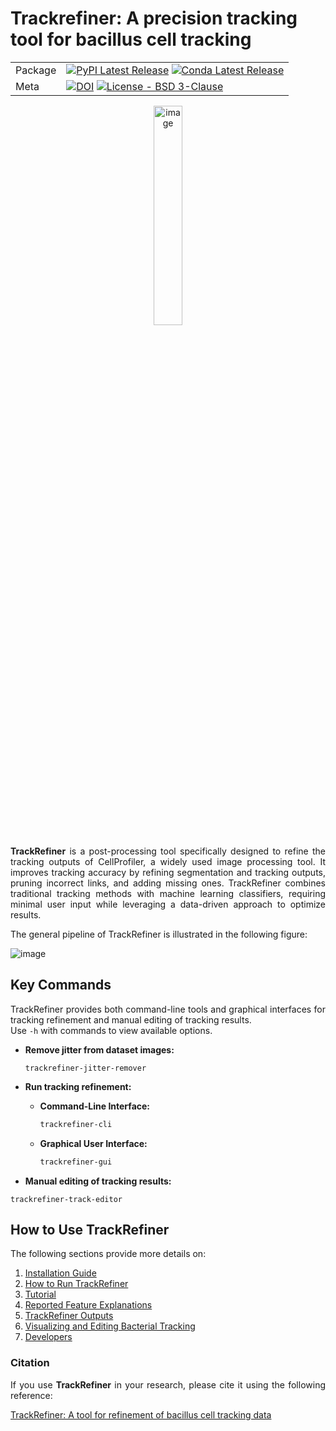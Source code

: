 # Trackrefiner: A precision tracking tool for bacillus cell tracking

| | |
| --- | --- |
| Package | [![PyPI Latest Release](https://img.shields.io/pypi/v/trackrefiner)](https://pypi.org/project/TrackRefiner/) [![Conda Latest Release](https://img.shields.io/conda/v/ingalls-lab/trackrefiner)](https://anaconda.org/ingalls-lab/trackrefiner) |
| Meta | [![DOI](https://img.shields.io/badge/DOI-10.1101/2025.02.13.637647-blue.svg)](https://www.biorxiv.org/content/10.1101/2025.02.13.637647v1) [![License - BSD 3-Clause](https://img.shields.io/github/license/ati-74/trackrefiner)](https://github.com/Ati-74/Trackrefiner/blob/main/LICENSE.md) |


<p align="center">
  <img src="https://github.com/user-attachments/assets/4d8233d0-e699-4c7b-9fc3-6a25920e515f" alt="image" width="30%"/>
</p>

<div align="justify"> 
  
**TrackRefiner** is a post-processing tool specifically designed to refine the tracking outputs of CellProfiler, a widely used image processing tool. It improves tracking accuracy by refining segmentation and tracking outputs, pruning incorrect links, and adding missing ones. TrackRefiner combines traditional tracking methods with machine learning classifiers, requiring minimal user input while leveraging a data-driven approach to optimize results.

The general pipeline of TrackRefiner is illustrated in the following figure:

![image](https://github.com/user-attachments/assets/27ab0b8c-5437-4376-80a9-13c5163ec20e)

## Key Commands
TrackRefiner provides both command-line tools and graphical interfaces for tracking refinement and manual editing of tracking results.  
Use `-h` with commands to view available options.

- **Remove jitter from dataset images:**  
  ```
  trackrefiner-jitter-remover
  ```
- **Run tracking refinement:**  
  - **Command-Line Interface:**  
    ```bash
    trackrefiner-cli
    ```
  - **Graphical User Interface:**  
    ```bash
    trackrefiner-gui
    ```

- **Manual editing of tracking results:**
```
trackrefiner-track-editor
```

## How to Use TrackRefiner

The following sections provide more details on:
1.	<a href='Trackrefiner/wiki/Installation-Guide'>Installation Guide</a>
2.	<a href='https://github.com/Ati-74/Trackrefiner/wiki/How-to-Run-TrackRefiner'>How to Run TrackRefiner</a>
3.	<a href='https://github.com/Ati-74/Trackrefiner/wiki/Tutorial'>Tutorial</a>
4.	<a href='https://github.com/Ati-74/Trackrefiner/wiki/Reported-Feature-Explanations'>Reported Feature Explanations</a>
5.	<a href='https://github.com/Ati-74/Trackrefiner/wiki/TrackRefiner-Outputs'>TrackRefiner Outputs</a>
6.	<a href='https://github.com/Ati-74/Trackrefiner/wiki/Visualizing-and-Editing-Bacterial-Tracking'>Visualizing and Editing Bacterial Tracking</a>
7.	<a href='https://github.com/Ati-74/Trackrefiner/wiki/Developers'>Developers</a>

### Citation
If you use **TrackRefiner** in your research, please cite it using the following reference:

<a href='https://www.biorxiv.org/content/10.1101/2025.02.13.637647v1'>TrackRefiner: A tool for refinement of bacillus cell tracking data</a>

</div>
